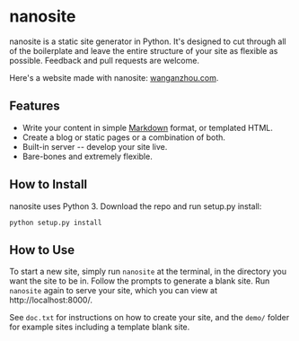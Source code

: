 # nanosite
nanosite is a static site generator in Python. It's designed to cut through all of the boilerplate and leave the entire structure of your site as flexible as possible. Feedback and pull requests are welcome.

Here's a website made with nanosite: [wanganzhou.com](http://wanganzhou.com/).

## Features
* Write your content in simple [Markdown](http://daringfireball.net/projects/markdown/) format, or templated HTML.
* Create a blog or static pages or a combination of both.
* Built-in server -- develop your site live.
* Bare-bones and extremely flexible.

## How to Install
nanosite uses Python 3. Download the repo and run setup.py install:

    python setup.py install

## How to Use
To start a new site, simply run `nanosite` at the terminal, in the directory you want the site to be in. Follow the prompts to generate a blank site. Run `nanosite` again to serve your site, which you can view at http://localhost:8000/.

See `doc.txt` for instructions on how to create your site, and the `demo/` folder for example sites including a template blank site.
